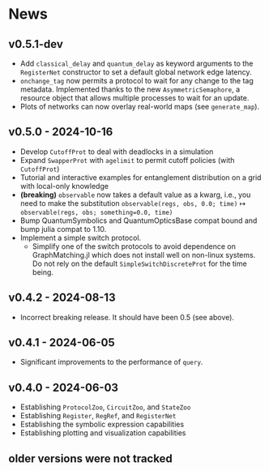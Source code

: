 # News

## v0.5.1-dev

- Add `classical_delay` and `quantum_delay` as keyword arguments to the `RegisterNet` constructor to set a default global network edge latency.
- `onchange_tag` now permits a protocol to wait for any change to the tag metadata. Implemented thanks to the new `AsymmetricSemaphore`, a resource object that allows multiple processes to wait for an update.
- Plots of networks can now overlay real-world maps (see `generate_map`).

## v0.5.0 - 2024-10-16

- Develop `CutoffProt` to deal with deadlocks in a simulation
- Expand `SwapperProt` with `agelimit` to permit cutoff policies (with `CutoffProt`)
- Tutorial and interactive examples for entanglement distribution on a grid with local-only knowledge
- **(breaking)** `observable` now takes a default value as a kwarg, i.e., you need to make the substitution `observable(regs, obs, 0.0; time)` ↦ `observable(regs, obs; something=0.0, time)`
- Bump QuantumSymbolics and QuantumOpticsBase compat bound and bump julia compat to 1.10.
- Implement a simple switch protocol.
    - Simplify one of the switch protocols to avoid dependence on GraphMatching.jl which does not install well on non-linux systems. Do not rely on the default `SimpleSwitchDiscreteProt` for the time being.

## v0.4.2 - 2024-08-13

- Incorrect breaking release. It should have been 0.5 (see above).

## v0.4.1 - 2024-06-05

- Significant improvements to the performance of `query`.

## v0.4.0 - 2024-06-03

- Establishing `ProtocolZoo`, `CircuitZoo`, and `StateZoo`
- Establishing `Register`, `RegRef`, and `RegisterNet`
- Establishing the symbolic expression capabilities
- Establishing plotting and visualization capabilities

## older versions were not tracked
